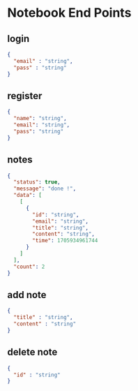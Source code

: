 # Notebook End Points

## login
```json
{
  "email" : "string",
  "pass" : "string"
}
```

## register
```json
{
  "name": "string",
  "email": "string",
  "pass": "string"
}
```

## notes
```json 
{
  "status": true,
  "message": "done !",
  "data": [
    [
      {
        "id": "string",
        "email": "string",
        "title": "string",
        "content": "string",
        "time": 1705934961744
      }
    ]
  ],
  "count": 2
}
```

## add note
```json
{
  "title" : "string",
  "content" : "string"
}
```

## delete note
```json
{
  "id" : "string"
}
```